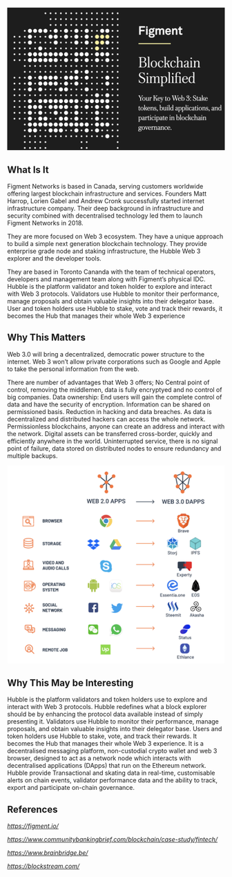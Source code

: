 ![Figment](Pictures/Figment.png)

## What Is It

Figment Networks is based in Canada, serving customers worldwide offering largest blockchain infrastructure and services. Founders Matt Harrop, Lorien Gabel and Andrew Cronk successfully started internet infrastructure company. Their deep background in infrastructure and security combined with decentralised technology led them to launch Figment Networks in 2018. 

They are more focused on Web 3 ecosystem. They have a unique approach to build a simple next generation blockchain technology. They provide enterprise grade node and staking infrastructure, the Hubble Web 3 explorer and the developer tools. 

They are based in Toronto Cananda with the team of technical operators, developers and management team along with Figment’s physical IDC. 
Hubble is the platform validator and token holder to explore and interact with Web 3 protocols.  Validators use Hubble to monitor their performance, manage proposals and obtain valuable insights into their delegator base. User and token holders use Hubble to stake, vote and track their rewards, it becomes the Hub that manages their whole Web 3 experience 

## Why This Matters

Web 3.0 will bring a decentralized, democratic power structure to the internet. Web 3 won’t allow private corporations such as Google and Apple to take the personal information from the web.

There are number of advantages that Web 3 offers; No Central point of control, removing the middlemen, data is fully encryptyed and no control of big companies.
Data ownership: End users will gain the complete control of data and have the security of encryption. Information can be shared on permissioned basis. 
Reduction in hacking and data breaches. As data is decentralized and distributed hackers can access the whole network.
Permissionless blockchains, anyone can create an address and interact with the network. Digital assets can be transferred cross-border, quickly and efficiently anywhere in the world. Uninterrupted service, there is no signal point of failure, data stored on distributed nodes to ensure redundancy and multiple backups. 

![Web 3](Pictures/Web3.png)
## Why This May be Interesting

Hubble is the platform validators and token holders use to explore and interact with Web 3 protocols. Hubble redefines what a block explorer should be by enhancing the protocol data available instead of simply presenting it. Validators use Hubble to monitor their performance, manage proposals, and obtain valuable insights into their delegator base. Users and token holders use Hubble to stake, vote, and track their rewards. It becomes the Hub that manages their whole Web 3 experience. It is a decentralised messaging platform, non-custodial crypto wallet and web 3 browser, designed to act as a network node which interacts with decentralised applications (DApps) that run on the Ethereum network. Hubble provide Transactional and skating data in real-time, customisable alerts on chain events, validator performance data and the ability to track, export and participate on-chain governance. 

## References
*https://figment.io/* 

*https://www.communitybankingbrief.com/blockchain/case-study/fintech/* 

*https://www.brainbridge.be/* 

*https://blockstream.com/* 
